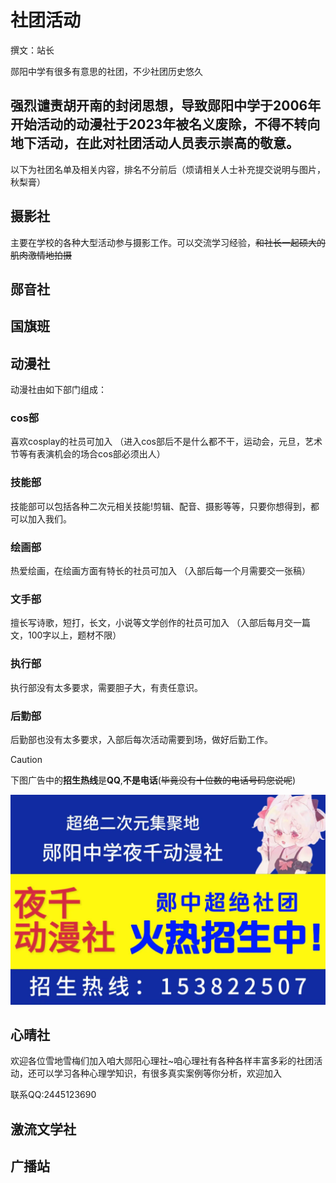 # 社团活动
撰文：站长 

郧阳中学有很多有意思的社团，不少社团历史悠久

## 强烈谴责胡开南的封闭思想，导致郧阳中学于2006年开始活动的动漫社于2023年被名义废除，不得不转向地下活动，在此对社团活动人员表示崇高的敬意。

以下为社团名单及相关内容，排名不分前后（烦请相关人士补充提交说明与图片，秋梨膏）


## 摄影社

主要在学校的各种大型活动参与摄影工作。可以交流学习经验，~~和社长一起硕大的肌肉激情地拍摄~~

## 郧音社


## 国旗班


## 动漫社

动漫社由如下部门组成：

### cos部
喜欢cosplay的社员可加入
（进入cos部后不是什么都不干，运动会，元旦，艺术节等有表演机会的场合cos部必须出人）

### 技能部
技能部可以包括各种二次元相关技能!剪辑、配音、摄影等等，只要你想得到，都可以加入我们。

### 绘画部
热爱绘画，在绘画方面有特长的社员可加入
（入部后每一个月需要交一张稿）

### 文手部
擅长写诗歌，短打，长文，小说等文学创作的社员可加入
（入部后每月交一篇文，100字以上，题材不限）

### 执行部
执行部没有太多要求，需要胆子大，有责任意识。

### 后勤部
后勤部也没有太多要求，入部后每次活动需要到场，做好后勤工作。

> [!CAUTION]
> 下图广告中的**招生热线**是**QQ**,**不是电话**(~~毕竟没有十位数的电话号码您说呢~~)

![动漫社宣传小广告](./donga-club-ad.jpg)


## 心晴社

欢迎各位雪地雪梅们加入咱大郧阳心理社~咱心理社有各种各样丰富多彩的社团活动，还可以学习各种心理学知识，有很多真实案例等你分析，欢迎加入

联系QQ:2445123690

## 激流文学社


## 广播站

